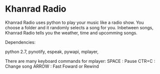 # Khanrad Radio

Khanrad Radio uses python to play your music like a radio show. 
You choose a folder and it randomly selects a song for you. Inbetween songs, Khanrad Radio tells you the weather, time and upcomming songs.

Dependencies:

python 2.7,
pynotify,
espeak,
pywapi,
mplayer, 

There are many keyboard commands for mplayer: 
SPACE : Pause
CTR+C : Change song
ARROW : Fast Foward or Rewind
